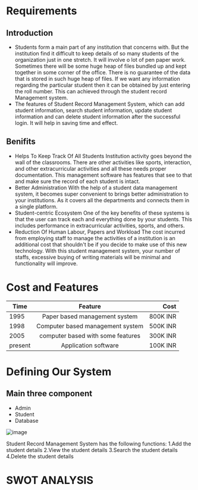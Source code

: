 # Requirements

## Introduction
* Students form a main part of any institution that concerns with. But the institution find it difficult to keep details of so many students of the organization just in one stretch. It will involve o lot of pen paper work. Sometimes there will be some huge heap of files bundled up and kept together in some corner of the office. There is no guarantee of the data that is stored in such huge heap of files. If we want any information regarding the particular student then it can be obtained by just entering the roll number. This can achieved through the student record Management system.
* The features of Student Record Management System, which can add student information, search student information, update student information and can delete student information after the successful login. It will help in saving time and effect.

## Benifits
* Helps To Keep Track Of All Students
    Institution activity goes beyond the wall of the classrooms. There are other activities like sports, interaction, and other extracurricular activities and all these needs proper documentation. This management software has features that see to that and make sure the record of each student is intact.
* Better Administration
    With the help of a student data management system, it becomes super convenient to brings better administration to your institutions. As it covers all the departments and connects them in a single platform.
* Student-centric Ecosystem
    One of the key benefits of these systems is that the user can track each and everything done by your students. This includes performance in extracurricular activities, sports, and others.
* Reduction Of Human Labour, Papers and Workload
    The cost incurred from employing staff to manage the activities of a institution is an additional cost that shouldn't be if you decide to make use of this new technology. With this student management system, your number of staffs, excessive buying of writing materials will be minimal and functionality will improve.

# Cost and Features
| Time          | Feature       | Cost |
| -------------|:-------------:| -----:|
| 1995         | Paper based management system | 800K INR |
| 1998         | Computer based management system     |   500K INR |
| 2005         | computer based with some features      |   300K INR |
| present      | Application software      |    100K INR |

# Defining Our System
  ## Main three component
   * Admin
   * Student
   * Database
   
![image](https://user-images.githubusercontent.com/81295980/114737181-61523500-9d64-11eb-964a-598acce08619.png)

Student Record Management System has the following functions:
1.Add the student details
2.View the student details
3.Search the student details
4.Delete the student details

# SWOT ANALYSIS





